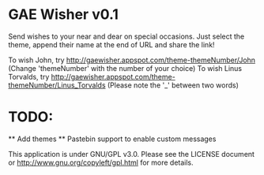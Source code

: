 GAE Wisher v0.1
==============

Send wishes to your near and dear on special occasions. Just select the theme, append their name at the end of URL and share the link!

To wish John, try http://gaewisher.appspot.com/theme-themeNumber/John (Change 'themeNumber' with the number of your choice)
To wish Linus Torvalds, try http://gaewisher.appspot.com/theme-themeNumber/Linus_Torvalds (Please note the '_' between two words)

TODO:
=====
** Add themes
** Pastebin support to enable custom messages


This application is under GNU/GPL v3.0. Please see the LICENSE document or http://www.gnu.org/copyleft/gpl.html for more details.